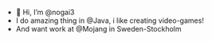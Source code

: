 - 👋 Hi, I’m @nogai3
- I do amazing thing in @Java, i like creating video-games!
- And want work at @Mojang in Sweden-Stockholm

